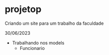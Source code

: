 # projetop
Criando um site para um trabalho da faculdade

30/06/2023 
- Trabalhando nos models 
    - Funcionario
